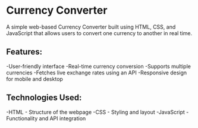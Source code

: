 # Currency Converter

A simple web-based Currency Converter built using HTML, CSS, and JavaScript that allows users to convert one currency to another in real time.

## Features:

-User-friendly interface
-Real-time currency conversion
-Supports multiple currencies
-Fetches live exchange rates using an API
-Responsive design for mobile and desktop

## Technologies Used:

-HTML - Structure of the webpage
-CSS - Styling and layout
-JavaScript - Functionality and API integration
